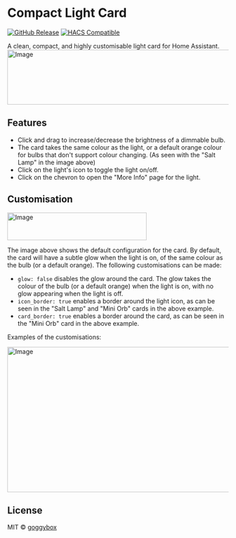 # Compact Light Card
[![GitHub Release](https://img.shields.io/github/v/release/goggybox/compact-light-card?include_prereleases&style=flat-square)](https://github.com/goggybox/compact-light-card/releases)
[![HACS Compatible](https://img.shields.io/badge/HACS-Custom-orange.svg?style=flat-square)](https://github.com/hacs/integration)

A clean, compact, and highly customisable light card for Home Assistant.
<img width="560" height="125" alt="Image" src="https://github.com/user-attachments/assets/1b99d583-9654-448f-9bc4-ebb691ec0522" />

## Features
- Click and drag to increase/decrease the brightness of a dimmable bulb.
- The card takes the same colour as the light, or a default orange colour for bulbs that don't support colour changing. (As seen with the "Salt Lamp" in the image above)
- Click on the light's icon to toggle the light on/off.
- Click on the chevron to open the "More Info" page for the light.

## Customisation
<img width="317" height="63" alt="Image" src="https://github.com/user-attachments/assets/fe06868b-b988-4c91-8f66-38e2ffc2ae0e" />

The image above shows the default configuration for the card. By default, the card will have a subtle glow when the light is on, of the same colour as the bulb (or a default orange). The following customisations can be made:

- `glow: false` disables the glow around the card. The glow takes the colour of the bulb (or a default orange) when the light is on, with no glow appearing when the light is off.
- `icon_border: true` enables a border around the light icon, as can be seen in the "Salt Lamp" and "Mini Orb" cards in the above example.
- `card_border: true` enables a border around the card, as can be seen in the "Mini Orb" card in the above example.

Examples of the customisations:

<img width="560" height="331" alt="Image" src="https://github.com/user-attachments/assets/4fa39949-de05-4c0c-8a88-161507266e21" />

## License
MIT © [goggybox](https://github.com/goggybox)
